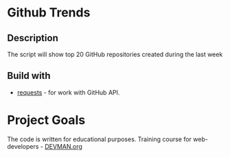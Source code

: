 # Github Trends

## Description

The script will show top 20 GitHub repositories created during the last week


## Build with
+ [requests](http://docs.python-requests.org/en/master/) - for work with GitHub API.

# Project Goals

The code is written for educational purposes. Training course for web-developers - [DEVMAN.org](https://devman.org)
